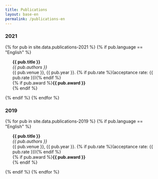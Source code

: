 ```yaml
---
title: Publications
layout: base-en
permalink: /publications-en
---
```


### 2021
{% for pub in site.data.publications-2021 %}
  {% if pub.language == "English" %}
  <ul style="list-style-type: none"><li>
  <b>{{ pub.title }}</b><br />
  <em>{{ pub.authors }}</em><br />
  {{ pub.venue }}, {{ pub.year }}. {% if pub.rate %}(acceptance rate: {{ pub.rate }}){% endif %}<br />
  {% if pub.award %}<font class="award"><b>{{ pub.award }}</b></font><br />{% endif %}
  </li></ul>
  {% endif %}
{% endfor %}

### 2019
{% for pub in site.data.publications-2019 %}
  {% if pub.language == "English" %}
  <ul style="list-style-type: none"><li>
  <b>{{ pub.title }}</b><br />
  <em>{{ pub.authors }}</em><br />
  {{ pub.venue }}, {{ pub.year }}. {% if pub.rate %}(acceptance rate: {{ pub.rate }}){% endif %}<br />
  {% if pub.award %}<font class="award"><b>{{ pub.award }}</b></font><br />{% endif %}
  </li></ul>
  {% endif %}
{% endfor %}
